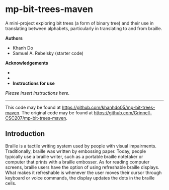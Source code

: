 # mp-bit-trees-maven

A mini-project exploring bit trees (a form of binary tree) and their use in translating between alphabets, particularly in translating to and from braille.

**Authors**

- Khanh Do
- Samuel A. Rebelsky (starter code)

**Acknowledgements**

-
-
- **Instructions for use**

_Please insert instructions here._

---

This code may be found at <https://github.com/khanhdo05/mp-bit-trees-maven>. The original code may be found at <https://github.com/Grinnell-CSC207/mp-bit-trees-maven>.

## Introduction

Braille is a tactile writing system used by people with visual impairments. Traditionally, braille was written by embossing paper. Today, people typically use a braille writer, such as a portable braille notetaker or computer that prints with a braille embosser. As for reading computer screens, braille users have the option of using refreshable braille displays. What makes it refreshable is whenever the user moves their cursor through keyboard or voice commands, the display updates the dots in the braille cells.
